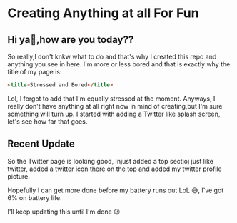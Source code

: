 # Creating Anything at all For Fun
## Hi ya👋,how are you today??

So really,I don't knkw what to do and that's why I created this repo and anything you see in here.
I'm more or less bored and that is exactly why the title of my page is:

```html
<title>Stressed and Bored</title>
```

Lol, I forgot to add that I'm equally stressed at the moment.
Anyways, I really don't have anything at all right now in mind of creating,but I'm sure something will turn up. I started with adding a Twitter like splash screen, let's see how far that goes.

## Recent Update
So the Twitter page is looking good, Injust added a top sectioj just like twitter, added a twitter icon there on the top and added my twitter profile picture.

Hopefully I can get more done before my battery runs out LoL 😅, I've got 6% on battery life.

I'll keep updating this until I'm done 😉